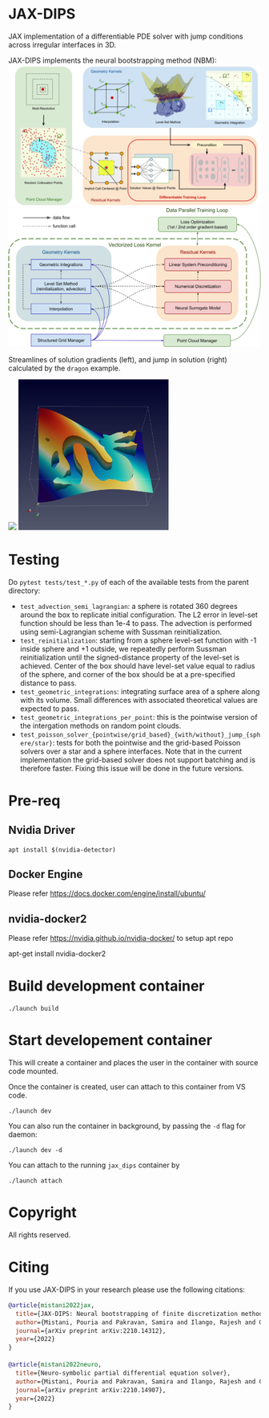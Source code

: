 # JAX-DIPS
JAX implementation of a differentiable PDE solver with jump conditions across irregular interfaces in 3D. 

JAX-DIPS implements the neural bootstrapping method (NBM):
![me](https://github.com/JAX-DIPS/JAX-DIPS/blob/main/docs/JAX-DIPS.png)
![me](https://github.com/JAX-DIPS/JAX-DIPS/blob/main/docs/jax_dips_design.png)

Streamlines of solution gradients (left), and jump in solution (right) calculated by the `dragon` example.
<p float="center">
  <img src="docs/dragon.png" width="518" />
  <img src="docs/jump_dragon.png" width="300" /> 
</p>

<!-- ![me](https://github.com/JAX-DIPS/JAX-DIPS/blob/main/docs/dragon.png)![me](https://github.com/JAX-DIPS/JAX-DIPS/blob/main/docs/jump_dragon.png) -->


<!-- Advection of the level-set function by a semi-Lagrangian scheme with Sussman reinitialization on a uniform mesh with `128*128*128` grid points is demonstrated below. Note the minimal mass-loss in the level-set function after a full rotation. -->
<!-- ![me](https://github.com/JAX-DIPS/JAX-DIPS/blob/main/docs/animated_spinning.gif) -->

<!-- ![me](https://github.com/JAX-DIPS/JAX-DIPS/blob/main/docs/gradient_U.png) -->

# Testing
Do `pytest tests/test_*.py` of each of the available tests from the parent directory:
- `test_advection_semi_lagrangian`: a sphere is rotated 360 degrees around the box to replicate initial configuration. The L2 error in level-set function should be less than 1e-4 to pass. The advection is performed using semi-Lagrangian scheme with Sussman reinitialization.
- `test_reinitialization`: starting from a sphere level-set function with -1 inside sphere and +1 outside, we repeatedly perform Sussman reinitialization until the signed-distance property of the level-set is achieved. Center of the box should have level-set value equal to radius of the sphere, and corner of the box should be at a pre-specified distance to pass.
- `test_geometric_integrations`: integrating surface area of a sphere along with its volume. Small differences with associated theoretical values are expected to pass.
- `test_geometric_integrations_per_point`: this is the pointwise version of the intergation methods on random point clouds.
- `test_poisson_solver_{pointwise/grid_based}_{with/without}_jump_{sphere/star}`: tests for both the pointwise and the grid-based Poisson solvers over a star and a sphere interfaces. Note that in the current implementation the grid-based solver does not support batching and is therefore faster. Fixing this issue will be done in the future versions.
# Pre-req

## Nvidia Driver

```
apt install $(nvidia-detector)
```

## Docker Engine

Please refer https://docs.docker.com/engine/install/ubuntu/

## nvidia-docker2

Please refer https://nvidia.github.io/nvidia-docker/ to setup apt repo

apt-get install nvidia-docker2


# Build development container

```
./launch build
```

# Start developement container
This will create a container and places the user in the container with source code mounted.

Once the container is created, user can attach to this container from VS code.

```
./launch dev
```

You can also run the container in background, by passing the `-d` flag for daemon:

```
./launch dev -d
```

You can attach to the running `jax_dips` container by 

```
./launch attach
```



# Copyright
All rights reserved. 


# Citing
If you use JAX-DIPS in your research please use the following citations:

```bibtex
@article{mistani2022jax,
  title={JAX-DIPS: Neural bootstrapping of finite discretization methods and application to elliptic problems with discontinuities},
  author={Mistani, Pouria and Pakravan, Samira and Ilango, Rajesh and Gibou, Frederic},
  journal={arXiv preprint arXiv:2210.14312},
  year={2022}
}

@article{mistani2022neuro,
  title={Neuro-symbolic partial differential equation solver},
  author={Mistani, Pouria and Pakravan, Samira and Ilango, Rajesh and Choudhry, Sanjay and Gibou, Frederic},
  journal={arXiv preprint arXiv:2210.14907},
  year={2022}
}
```
